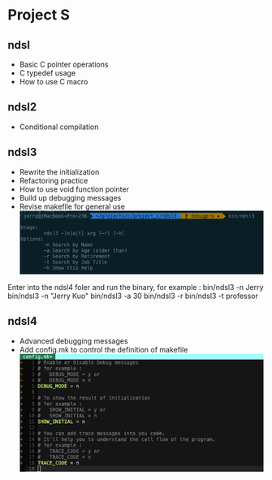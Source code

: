 # Project S
## ndsl
- Basic C pointer operations
- C typedef usage
- How to use C macro
## ndsl2
- Conditional compilation
## ndsl3
- Rewrite the initialization
- Refactoring practice
- How to use void function pointer
- Build up debugging messages
- Revise makefile for general use
![screencast](doc/ndsl3/ndsl3_usage.png)

Enter into the ndsl4 foler and run the binary, for example :
    bin/ndsl3 -n Jerry
    bin/ndsl3 -n "Jerry Kuo"
    bin/ndsl3 -a 30
    bin/ndsl3 -r
    bin/ndsl3 -t professor

## ndsl4
- Advanced debugging messages
- Add config.mk to control the definition of makefile
![screencast](doc/ndsl4/ndsl4_config_mk.png)
